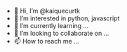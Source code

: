 - 👋 Hi, I’m @kaiquecurtk
- 👀 I’m interested in python, javascript
- 🌱 I’m currently learning ...
- 💞️ I’m looking to collaborate on ...
- 📫 How to reach me ...

<!---
kaiquecurtk/kaiquecurtk is a ✨ special ✨ repository because its `README.md` (this file) appears on your GitHub profile.
You can click the Preview link to take a look at your changes.
--->
